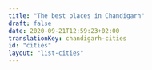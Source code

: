 ```yaml
---
title: "The best places in Chandigarh"
draft: false
date: 2020-09-21T12:59:23+02:00
translationKey: chandigarh-cities
id: "cities"
layout: "list-cities"
---
```

